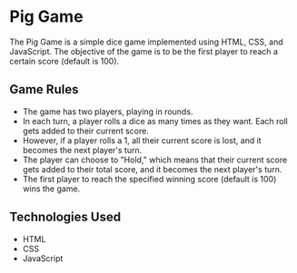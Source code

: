 # Pig Game

The Pig Game is a simple dice game implemented using HTML, CSS, and JavaScript. The objective of the game is to be the first player to reach a certain score (default is 100).

## Game Rules

- The game has two players, playing in rounds.
- In each turn, a player rolls a dice as many times as they want. Each roll gets added to their current score.
- However, if a player rolls a 1, all their current score is lost, and it becomes the next player's turn.
- The player can choose to "Hold," which means that their current score gets added to their total score, and it becomes the next player's turn.
- The first player to reach the specified winning score (default is 100) wins the game.

## Technologies Used

- HTML
- CSS
- JavaScript
